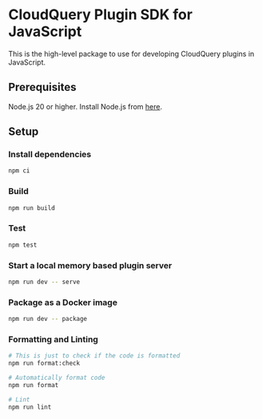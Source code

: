 # CloudQuery Plugin SDK for JavaScript

This is the high-level package to use for developing CloudQuery plugins in JavaScript.

## Prerequisites

Node.js 20 or higher. Install Node.js from [here](https://nodejs.org/en/download/).

## Setup

### Install dependencies

```bash
npm ci
```

### Build

```bash
npm run build
```

### Test

```bash
npm test
```

### Start a local memory based plugin server

```bash
npm run dev -- serve
```

### Package as a Docker image

```bash
npm run dev -- package
```

### Formatting and Linting

```bash
# This is just to check if the code is formatted
npm run format:check

# Automatically format code
npm run format

# Lint
npm run lint
```
